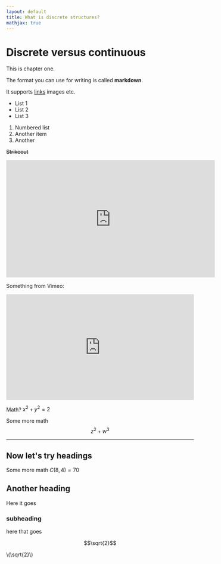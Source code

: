 ```yaml
---
layout: default
title: What is discrete structures? 
mathjax: true
---
```


Discrete versus continuous 
===


This is chapter one.

The format you can use for writing is called **markdown**.

It supports [links](boris-marinov.github.io) images etc.

+ List 1
+ List 2
+ List 3



1. Numbered list
2. Another item 
3. Another 

~~Strikeout~~

<iframe width="560" height="315" src="https://www.youtube.com/embed/2o3pJcJimnI" title="YouTube video player" frameborder="0" allow="accelerometer; autoplay; clipboard-write; encrypted-media; gyroscope; picture-in-picture" allowfullscreen></iframe>

Something from Vimeo:

<div style="padding:56.25% 0 0 0;position:relative;"><iframe src="https://player.vimeo.com/video/551976592?badge=0&amp;autopause=0&amp;player_id=0&amp;app_id=58479" frameborder="0" allow="autoplay; fullscreen; picture-in-picture" allowfullscreen style="position:absolute;top:0;left:0;width:100%;height:100%;" title="What is active learning?"></iframe></div><script src="https://player.vimeo.com/api/player.js"></script>


Math? $x^2 + y^2 = 2$

Some more math
$$z^2 + w^3$$

---

## Now let's try headings

Some more math $C(8,4) = 70$

## Another heading 

Here it goes 

### subheading 

here that goes 

$$\sqrt{2}$$

\\(\sqrt{2}\\)
